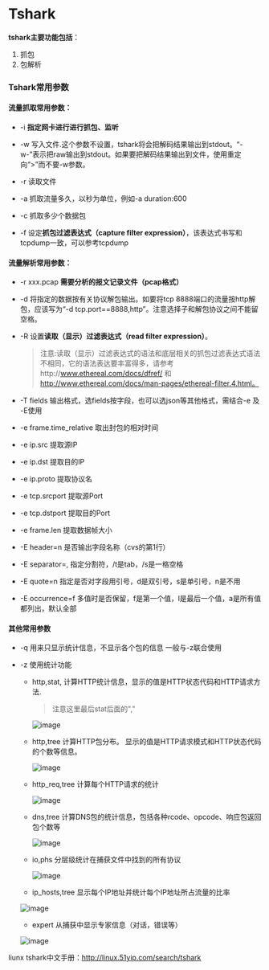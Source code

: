 # Tshark

**tshark主要功能包括**：

1. 抓包
2. 包解析



### Tshark常用参数

#### 流量抓取常用参数：

- -i **指定网卡进行进行抓包、监听**

- -w 写入文件.这个参数不设置，tshark将会把解码结果输出到stdout。“-w-”表示把raw输出到stdout。如果要把解码结果输出到文件，使用重定向“>”而不要-w参数。

- -r 读取文件

- -a 抓取流量多久，以秒为单位，例如-a duration:600

- -c 抓取多少个数据包

- -f 设定**抓包过滤表达式（capture filter expression）**，该表达式书写和tcpdump一致，可以参考tcpdump

  

#### 流量解析常用参数：

- -r xxx.pcap **需要分析的报文记录文件（pcap格式）**

- -d 将指定的数据按有关协议解包输出。如要将tcp 8888端口的流量按http解包，应该写为“-d tcp.port==8888,http”。注意选择子和解包协议之间不能留空格。

- -R 设置**读取（显示）过滤表达式（read filter expression）**。

  > 注意:读取（显示）过滤表达式的语法和底层相关的抓包过滤表达式语法不相同，它的语法表达要丰富得多，请参考http://www.ethereal.com/docs/dfref/ 和 http://www.ethereal.com/docs/man-pages/ethereal-filter.4.html。

- -T fields 输出格式，选fields按字段，也可以选json等其他格式，需结合-e 及 -E使用

- -e frame.time_relative 取出封包的相对时间

- -e ip.src 提取源IP

- -e ip.dst 提取目的IP

- -e ip.proto 提取协议名

- -e tcp.srcport 提取源Port

- -e tcp.dstport 提取目的Port

- -e frame.len 提取数据帧大小

- -E header=n 是否输出字段名称（cvs的第1行）

- -E separator=, 指定分割符，/t是tab，/s是一格空格

- -E quote=n 指定是否对字段用引号，d是双引号，s是单引号，n是不用

- -E occurrence=f 多值时是否保留，f是第一个值，l是最后一个值，a是所有值都列出，默认全部

#### 其他常用参数

- -q 用来只显示统计信息，不显示各个包的信息  一般与-z联合使用

- -z 使用统计功能

  - http,stat, 计算HTTP统计信息，显示的值是HTTP状态代码和HTTP请求方法.

    > 注意这里最后stat后面的","

    ![image](https://raw.githubusercontent.com/AnchoretY/images/master/blog/image.oa6pupkk5n.png)

  - http,tree 计算HTTP包分布。 显示的值是HTTP请求模式和HTTP状态代码的个数等信息。

    ![image](https://raw.githubusercontent.com/AnchoretY/images/master/blog/image.s22apch9cz.png)

  - http_req,tree    计算每个HTTP请求的统计

    ![image](https://raw.githubusercontent.com/AnchoretY/images/master/blog/image.kbf6m27aajb.png)

  - dns,tree   计算DNS包的统计信息，包括各种rcode、opcode、响应包返回包个数等

    ![image](https://raw.githubusercontent.com/AnchoretY/images/master/blog/image.97adlcjj5j4.png)

  - io,phs 分层级统计在捕获文件中找到的所有协议

    ![image](https://raw.githubusercontent.com/AnchoretY/images/master/blog/image.nhkvk3yk7h.png)

  -  ip_hosts,tree 显示每个IP地址并统计每个IP地址所占流量的比率

    ![image](https://raw.githubusercontent.com/AnchoretY/images/master/blog/image.tagnbhghr7h.png)

  -  expert 从捕获中显示专家信息（对话，错误等）

    ![image](https://raw.githubusercontent.com/AnchoretY/images/master/blog/image.g615zf1giq.png)

  









liunx tshark中文手册：http://linux.51yip.com/search/tshark



